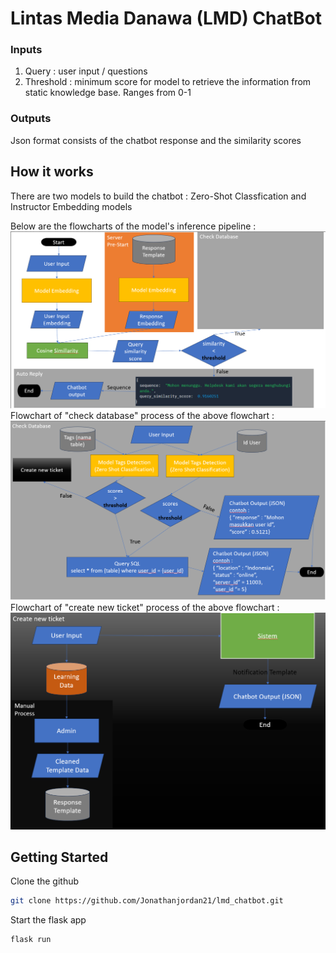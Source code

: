 # Lintas Media Danawa (LMD) ChatBot
### Inputs
1. Query : user input / questions
2. Threshold : minimum score for model to retrieve the information from static knowledge base. Ranges from 0-1

### Outputs
Json format consists of the chatbot response and the similarity scores

## How it works
There are two models to build the chatbot : Zero-Shot Classfication and Instructor Embedding models<br>

Below are the flowcharts of the model's inference pipeline :
![alt text](media/flowchart1.png)
<br>
Flowchart of "check database" process of the above flowchart :
![alt text](media/check_database.png)
<br>
Flowchart of "create new ticket" process of the above flowchart : 
![alt_text](media/create_new_ticket.png)

## Getting Started
Clone the github
```bash
git clone https://github.com/Jonathanjordan21/lmd_chatbot.git
```

Start the flask app
```bash
flask run
```

